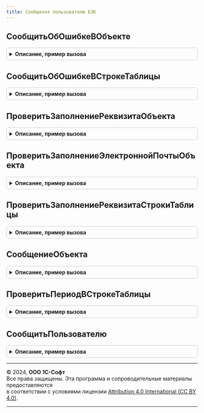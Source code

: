 ```yaml
---
title: Сообщения пользователю БЗК
---
```



## СообщитьОбОшибкеВОбъекте
<details style="margin: 1em 0; padding: 0.5em; border: 1px solid #ccc; border-radius: 6px;">

<summary style="font-weight: bold; cursor: pointer;">Описание, пример вызова</summary>

```bsl

// Устарела. Следует использовать одноименный метод в модуле СообщенияБЗК.
// Сообщает об ошибке заполнения в реквизите объекта и включает флажок Отказ.
//
// Параметры:
//   Отказ        - Булево        - Флажок отказа, который включается в данной процедуре.
//   Объект       - ЛюбаяСсылка,
//                  ЛюбойОбъект   - Объект, в котором обнаружена ошибка.
//   ИмяРеквизита - Строка        - Имя реквизита, в котором обнаружена ошибка.
//   Текст        - Строка        - Текст ошибки.
//
Процедура СообщитьОбОшибкеВОбъекте(Отказ, Объект, ИмяРеквизита, Текст) Экспорт
```

Пример вызова
```bsl
СообщенияПользователюБЗК.СообщитьОбОшибкеВОбъекте(Отказ, Объект, ИмяРеквизита, Текст) 
```
</details>

## СообщитьОбОшибкеВСтрокеТаблицы
<details style="margin: 1em 0; padding: 0.5em; border: 1px solid #ccc; border-radius: 6px;">

<summary style="font-weight: bold; cursor: pointer;">Описание, пример вызова</summary>

```bsl

// Устарела. Следует использовать одноименный метод в модуле СообщенияБЗК.
// Сообщает об ошибке заполнения в реквизите объекта и включает флажок Отказ.
//
// Параметры:
//   Отказ        - Булево                 - Флажок отказа, который включается в данной процедуре.
//   Объект       - ЛюбаяСсылка,
//                  ЛюбойОбъект            - Объект, в котором обнаружена ошибка.
//   ИмяТаблицы   - Строка                 - Имя табличной части.
//   Строка       - Строка табличной части - Строка табличной части.
//   ИмяРеквизита - Строка                 - Имя реквизита строки табличной части.
//   Текст        - Строка                 - Текст ошибки. Если не указан, то будет сформирован стандартный текст ошибки.
//
Процедура СообщитьОбОшибкеВСтрокеТаблицы(Отказ, Объект, ИмяТаблицы, Строка, ИмяРеквизита, Текст) Экспорт
```

Пример вызова
```bsl
СообщенияПользователюБЗК.СообщитьОбОшибкеВСтрокеТаблицы(Отказ, Объект, ИмяТаблицы, Строка, ИмяРеквизита, Текст) 
```
</details>

## ПроверитьЗаполнениеРеквизитаОбъекта
<details style="margin: 1em 0; padding: 0.5em; border: 1px solid #ccc; border-radius: 6px;">

<summary style="font-weight: bold; cursor: pointer;">Описание, пример вызова</summary>

```bsl

// Устарела. Следует использовать одноименный метод в модуле ПроверкиБЗК.
// Проверяет заполнение реквизита, в случае незаполненности включает флажок Отказ и сообщает об ошибке пользователю.
//
// Параметры:
//   Отказ        - Булево      - Флажок отказа, который включается в случае незаполненности реквизита.
//   Объект       - ЛюбойОбъект - Проверяемый объект.
//   ИмяРеквизита - Строка      - Проверяемый реквизит.
//   Текст        - Строка      - Текст ошибки. Если не указан, то будет сформирован стандартный текст ошибки.
//
Процедура ПроверитьЗаполнениеРеквизитаОбъекта(Отказ, Объект, ИмяРеквизита, Знач Текст = "") Экспорт
```

Пример вызова
```bsl
СообщенияПользователюБЗК.ПроверитьЗаполнениеРеквизитаОбъекта(Отказ, Объект, ИмяРеквизита, Текст);
```
</details>

## ПроверитьЗаполнениеЭлектроннойПочтыОбъекта
<details style="margin: 1em 0; padding: 0.5em; border: 1px solid #ccc; border-radius: 6px;">

<summary style="font-weight: bold; cursor: pointer;">Описание, пример вызова</summary>

```bsl

// Устарела. Следует использовать одноименный метод в модуле ПроверкиБЗК.
// Проверяет заполнение реквизита, в случае незаполненности включает флажок Отказ и сообщает об ошибке пользователю.
//
// Параметры:
//   Отказ        - Булево      - Флажок отказа, который включается в случае незаполненности реквизита.
//   Объект       - ЛюбойОбъект - Проверяемый объект.
//   ИмяРеквизита - Строка      - Проверяемый реквизит типа "Адрес электронной почты".
//
Процедура ПроверитьЗаполнениеЭлектроннойПочтыОбъекта(Отказ, Объект, ИмяРеквизита) Экспорт
```

Пример вызова
```bsl
СообщенияПользователюБЗК.ПроверитьЗаполнениеЭлектроннойПочтыОбъекта(Отказ, Объект, ИмяРеквизита) 
```
</details>

## ПроверитьЗаполнениеРеквизитаСтрокиТаблицы
<details style="margin: 1em 0; padding: 0.5em; border: 1px solid #ccc; border-radius: 6px;">

<summary style="font-weight: bold; cursor: pointer;">Описание, пример вызова</summary>

```bsl

// Устарела. Следует использовать одноименный метод в модуле ПроверкиБЗК.
// Проверяет заполнение реквизита, в случае незаполненности включает флажок Отказ и сообщает об ошибке пользователю.
//
// Параметры:
//   Отказ        - Булево      - Флажок отказа, который включается в случае незаполненности реквизита.
//   Объект       - ЛюбойОбъект            - Проверяемый объект.
//   Строка       - Строка табличной части - Проверяемая строка табличной части.
//   ИмяТаблицы   - Строка                 - Имя табличной части.
//   Строка       - Строка табличной части - Строка табличной части.
//   ИмяРеквизита - Строка                 - Имя реквизита строки табличной части.
//   Текст        - Строка                 - Текст ошибки. Если не указан, то будет сформирован стандартный текст ошибки.
//
Процедура ПроверитьЗаполнениеРеквизитаСтрокиТаблицы(Отказ, Объект, ИмяТаблицы, Строка, ИмяРеквизита, Знач Текст = "") Экспорт
```

Пример вызова
```bsl
СообщенияПользователюБЗК.ПроверитьЗаполнениеРеквизитаСтрокиТаблицы(Отказ, Объект, ИмяТаблицы, Строка, ИмяРеквизита, Текст);
```
</details>

## СообщениеОбъекта
<details style="margin: 1em 0; padding: 0.5em; border: 1px solid #ccc; border-radius: 6px;">

<summary style="font-weight: bold; cursor: pointer;">Описание, пример вызова</summary>

```bsl

// Устарела. Следует использовать СообщенияБЗК.СообщитьОПроблеме.
// Возвращает сообщение об ошибке заполнения в реквизите объекта.
//
// Параметры:
//   Текст  - Строка      - Текст сообщения.
//   Объект - ЛюбаяСсылка,
//            ЛюбойОбъект - Объект, в котором обнаружена ошибка.
//   Поле   - Строка      - Полное имя реквизита, в котором обнаружена ошибка.
//
// Возвращаемое значение:
//   СообщениеПользователю - Сообщение об ошибке.
//
Функция СообщениеОбъекта(Текст, Объект, Поле = "") Экспорт
```

Пример вызова
```bsl
Результат = СообщенияПользователюБЗК.СообщениеОбъекта(Текст, Объект, Поле);
```
</details>

## ПроверитьПериодВСтрокеТаблицы
<details style="margin: 1em 0; padding: 0.5em; border: 1px solid #ccc; border-radius: 6px;">

<summary style="font-weight: bold; cursor: pointer;">Описание, пример вызова</summary>

```bsl

// Устарела. Следует использовать одноименный метод в модуле ПроверкиБЗК.
// Проверяет корректность заполнения начала и окончание периода в строке таблицы.
//
// Параметры:
//   Отказ - Булево - Флажок отказа, который будет включен в случае ошибки.
//   Объект - ЛюбаяСсылка, ЛюбойОбъект - Проверяемый объект.
//   ИмяТаблицы - Строка - Имя табличной части.
//   Строка - Строка табличной части - Строка таблицы.
//   ИмяПоляДатыНачала - Строка - Имя реквизита строки табличной части, в котором хранится дата начала периода.
//   ИмяПоляДатыОкончания - Строка - Имя реквизита строки табличной части, в котором хранится дата окончания.
//   ПредставлениеВРодительномПадеже - Строка - Представление (заголовок) периода в родительном падеже.
//
// Возвращаемое значение:
//   Булево - Признак того, что поля успешно прошли проверку.
//       Возвращает Ложь если была выявлена ошибка.
//
Функция ПроверитьПериодВСтрокеТаблицы(Отказ, Объект, ИмяТаблицы, Строка, ИмяПоляДатыНачала, ИмяПоляДатыОкончания, ПредставлениеВРодительномПадеже) Экспорт
```

Пример вызова
```bsl
Результат = СообщенияПользователюБЗК.ПроверитьПериодВСтрокеТаблицы(Отказ, Объект, ИмяТаблицы, Строка, ИмяПоляДатыНачала, ИмяПоляДатыОкончания, ПредставлениеВРодительномПадеже) 
```
</details>

## СообщитьПользователю
<details style="margin: 1em 0; padding: 0.5em; border: 1px solid #ccc; border-radius: 6px;">

<summary style="font-weight: bold; cursor: pointer;">Описание, пример вызова</summary>

```bsl

// Устарела. Следует использовать СообщенияБЗК.СообщитьОПроблеме.
// Выводит сообщение пользователю.
//
// Параметры:
//   Текст - Строка - Текст сообщения.
//
Процедура СообщитьПользователю(Текст) Экспорт
```

Пример вызова
```bsl
СообщенияПользователюБЗК.СообщитьПользователю(Текст) 
```
</details>

---

© 2024, **ООО 1С-Софт**  
Все права защищены. Эта программа и сопроводительные материалы предоставляются  
в соответствии с условиями лицензии [Attribution 4.0 International (CC BY 4.0)](https://creativecommons.org/licenses/by/4.0/legalcode).

---
